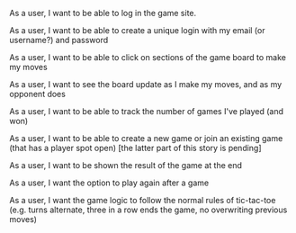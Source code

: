 As a user, I want to be able to log in the game site.

As a user, I want to be able to create a unique login with my email (or username?) and password

As a user, I want to be able to click on sections of the game board to make my moves

As a user, I want to see the board update as I make my moves, and as my opponent does

As a user, I want to be able to track the number of games I've played (and won)

As a user, I want to be able to create a new game or join an existing game (that has a player spot open) [the latter part of this story is pending]

As a user, I want to be shown the result of the game at the end

As a user, I want the option to play again after a game

As a user, I want the game logic to follow the normal rules of tic-tac-toe (e.g. turns alternate, three in a row ends the game, no overwriting previous moves)
